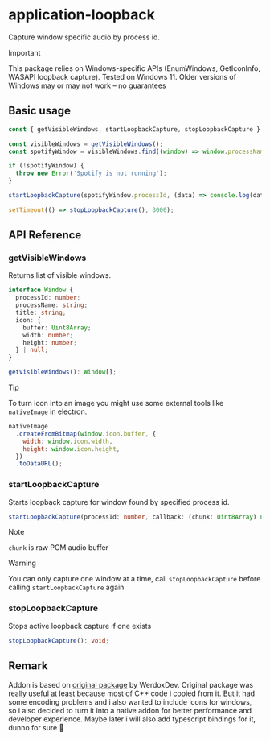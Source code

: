 # application-loopback

Capture window specific audio by process id.

> [!IMPORTANT]
> This package relies on Windows-specific APIs (EnumWindows, GetIconInfo, WASAPI loopback capture). Tested on Windows 11. Older versions of Windows may or may not work – no guarantees

## Basic usage

```js
const { getVisibleWindows, startLoopbackCapture, stopLoopbackCapture } = require('application-loopback');

const visibleWindows = getVisibleWindows();
const spotifyWindow = visibleWindows.find((window) => window.processName === 'Spotify.exe');

if (!spotifyWindow) {
  throw new Error('Spotify is not running');
}

startLoopbackCapture(spotifyWindow.processId, (data) => console.log(data));

setTimeout(() => stopLoopbackCapture(), 3000);
```

## API Reference

### getVisibleWindows

Returns list of visible windows.

```ts
interface Window {
  processId: number;
  processName: string;
  title: string;
  icon: {
    buffer: Uint8Array;
    width: number;
    height: number;
  } | null;
}

getVisibleWindows(): Window[];
```

> [!TIP]
> To turn icon into an image you might use some external tools like `nativeImage` in electron.

```js
nativeImage
  .createFromBitmap(window.icon.buffer, {
    width: window.icon.width,
    height: window.icon.height,
  })
  .toDataURL();
```

### startLoopbackCapture

Starts loopback capture for window found by specified process id.

```ts
startLoopbackCapture(processId: number, callback: (chunk: Uint8Array) => void): void;
```

> [!NOTE]
> `chunk` is raw PCM audio buffer

> [!WARNING]
> You can only capture one window at a time, call `stopLoopbackCapture` before calling `startLoopbackCapture` again

### stopLoopbackCapture

Stops active loopback capture if one exists

```ts
stopLoopbackCapture(): void;
```
## Remark

Addon is based on [original package](https://github.com/WerdoxDev/application-loopback) by WerdoxDev. Original package was really useful at least because most of C++ code i copied from it. But it had some encoding problems and i also wanted to include icons for windows, so i also decided to turn it into a native addon for better performance and developer experience. Maybe later i will also add typescript bindings for it, dunno for sure 🫤